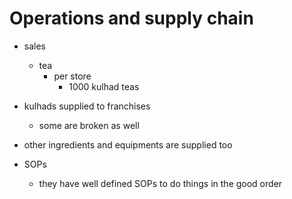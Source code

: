 # Operations and supply chain

- sales
    - tea
        - per store
            - 1000 kulhad teas

- kulhads supplied to franchises
    - some are broken as well
- other ingredients and equipments are supplied too

- SOPs
    - they have well defined SOPs to do things in the good order
